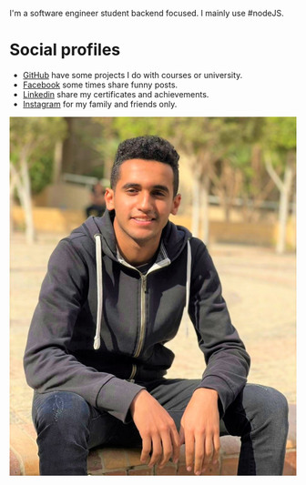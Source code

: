 I'm a software engineer student backend focused. I mainly use #nodeJS.


# Social profiles


* [GitHub](https://www.github.com/Adosh74) have some projects I do with courses or university.
* [Facebook](https://www.facebook.com/shebl74) some times share funny posts.
* [Linkedin](https://www.linkedin.com/in/shebl74) share my certificates and achievements.
* [Instagram](https://www.instagram.com/shebl0x01) for my family and friends only.



![](/public/e4169fb386fff58ef895801b96a3d62907549ad31b886227591bae5e42fe60bb.jpg)
